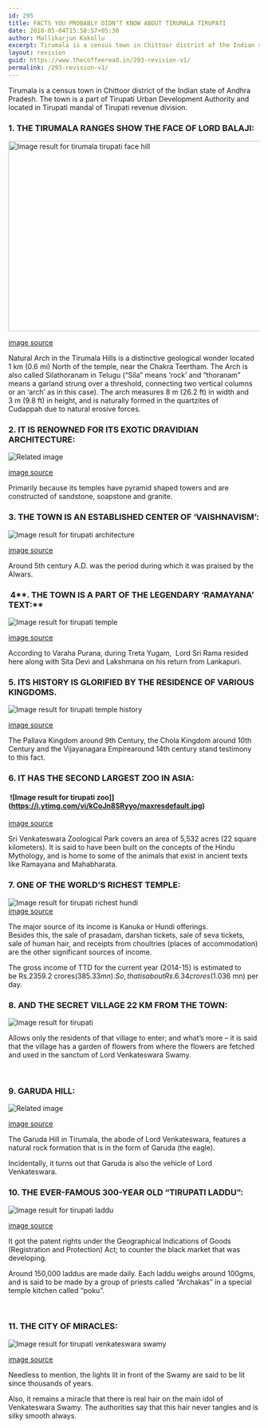 ```yaml
---
id: 295
title: FACTS YOU PROBABLY DIDN’T KNOW ABOUT TIRUMALA TIRUPATI
date: 2018-05-04T15:58:57+05:30
author: Mallikarjun Kakollu
excerpt: Tirumala is a census town in Chittoor district of the Indian state of Andhra Pradesh. The town is a part of Tirupati Urban Development Authority and located in Tirupati mandal of Tirupati revenue division.
layout: revision
guid: https://www.thecoffeeread.in/293-revision-v1/
permalink: /293-revision-v1/
---
```

Tirumala is a census town in Chittoor district of the Indian state of Andhra Pradesh. The town is a part of Tirupati Urban Development Authority and located in Tirupati mandal of Tirupati revenue division.

### **1. THE TIRUMALA RANGES SHOW THE FACE OF LORD BALAJI:**

<img class="" src="https://media-cdn.tripadvisor.com/media/photo-s/00/1b/b6/13/rotate-the-thirumal-hill_rotated_90.jpg" alt="Image result for tirumala tirupati face hill" width="794" height="381" /> 

[image source](https://www.google.co.in/search?biw=1350&bih=568&tbs=isz%3Alt%2Cislt%3Axga&tbm=isch&sa=1&ei=RTDsWtuFIIrd8QWhs6mIAg&q=tirupati+hills&oq=tirupati+&gs_l=psy-ab.3.0.0i67k1j0l2j0i67k1j0l6.20883.21586.0.23169.5.5.0.0.0.0.183.497.0j3.3.0....0...1c.1.64.psy-ab..2.3.494....0.uK80HRwce_M)

Natural Arch in the Tirumala Hills is a distinctive geological wonder located 1 km (0.6 mi) North of the temple, near the Chakra Teertham. The Arch is also called Silathoranam in Telugu (“Sila” means ‘rock’ and “thoranam” means a garland strung over a threshold, connecting two vertical columns or an ‘arch’ as in this case). The arch measures 8 m (26.2 ft) in width and 3 m (9.8 ft) in height, and is naturally formed in the quartzites of Cudappah due to natural erosive forces.

### **2. IT IS RENOWNED FOR ITS EXOTIC DRAVIDIAN ARCHITECTURE:**

![Related image](https://upload.wikimedia.org/wikipedia/commons/4/4e/Tirumala_090615.jpg) 

[image source](https://www.google.co.in/search?biw=1350&bih=568&tbs=isz%3Alt%2Cislt%3Axga&tbm=isch&sa=1&ei=XjDsWqKwAsql8AWInrOYCA&q=tirupati+architecture&oq=tirupati+architecture&gs_l=psy-ab.3..0i8i30k1.134540.137113.0.137276.12.12.0.0.0.0.190.1246.4j7.11.0....0...1c.1.64.psy-ab..1.11.1244...0j0i24k1.0.bS6GqWdixwY#imgdii=Y2n8NRMzv-UyiM:&imgrc=4cnFKhyJ-tnDsM:)

Primarily because its temples have pyramid shaped towers and are constructed of sandstone, soapstone and granite.

### **3. THE TOWN IS AN ESTABLISHED CENTER OF ‘VAISHNAVISM’:**

![Image result for tirupati architecture](http://upload.wikimedia.org/wikipedia/commons/d/db/ChakramTirupati.JPG) 

[image source](https://www.google.co.in/search?biw=1350&bih=568&tbs=isz%3Alt%2Cislt%3Axga&tbm=isch&sa=1&ei=XjDsWqKwAsql8AWInrOYCA&q=tirupati+architecture&oq=tirupati+architecture&gs_l=psy-ab.3..0i8i30k1.134540.137113.0.137276.12.12.0.0.0.0.190.1246.4j7.11.0....0...1c.1.64.psy-ab..1.11.1244...0j0i24k1.0.bS6GqWdixwY#imgrc=R0biaxFMQPj1mM:)

Around 5th century A.D. was the period during which it was praised by the Alwars.

###  4**. THE TOWN IS A PART OF THE LEGENDARY ‘RAMAYANA’ TEXT:**

![Image result for tirupati temple](http://i0.wp.com/www.templeyatra.in/wp-content/uploads/2015/10/Tirumala-Tirupati-Balaji-Temple-1.jpg?resize=1340%2C840) 

[image source](https://www.google.co.in/search?biw=1350&bih=568&tbs=isz%3Alt%2Cislt%3Axga&tbm=isch&sa=1&ei=ADLsWsWuOsSW8wWqo5WYBw&q=tirupati+temple&oq=tirupati+te&gs_l=psy-ab.3.0.0l10.29250.30891.0.32498.3.3.0.0.0.0.191.370.0j2.2.0....0...1c.1.64.psy-ab..1.2.369...0i67k1.0.z2kt6wj7tf4#imgrc=EItu5p9BVUe1aM:)

According to Varaha Purana, during Treta Yugam,  Lord Sri Rama resided here along with Sita Devi and Lakshmana on his return from Lankapuri.

### **5. ITS HISTORY IS GLORIFIED BY THE RESIDENCE OF VARIOUS KINGDOMS.**

![Image result for tirupati temple history](https://i.ytimg.com/vi/1tJMIppSsBw/maxresdefault.jpg) 

[image source](https://www.google.co.in/search?biw=1350&bih=568&tbs=isz%3Alt%2Cislt%3Axga&tbm=isch&sa=1&ei=UzLsWsnVGofgvgS31Jz4Aw&q=tirupati+temple+history&oq=tirupati+temple+history&gs_l=psy-ab.3..0l5j0i30k1l2j0i8i30k1l2j0i24k1.28705.30422.0.31207.7.7.0.0.0.0.138.811.1j6.7.0....0...1c.1.64.psy-ab..0.7.808....0.6z8ih3Hvh6U#imgrc=z2DHv7aWKteVnM:)

The Pallava Kingdom around 9th Century, the Chola Kingdom around 10th Century and the Vijayanagara Empirearound 14th century stand testimony to this fact.

### **6. IT HAS THE SECOND LARGEST ZOO IN ASIA:**

####  ![Image result for tirupati zoo]](https://i.ytimg.com/vi/kCoJn8SRyyo/maxresdefault.jpg)

[image source](https://www.google.co.in/search?biw=1350&bih=568&tbs=isz%3Alt%2Cislt%3Axga&tbm=isch&sa=1&ei=dTLsWoDjB4W6vwT6u5ywAw&q=tirupati+zoo%5D&oq=tirupati+zoo%5D&gs_l=psy-ab.3..0l10.43819.44838.0.45380.5.3.0.2.2.0.148.366.0j3.3.0....0...1c.1.64.psy-ab..0.5.388...0i67k1.0.4UVWny27VwI#imgrc=XI94F82_eqySiM:)

Sri Venkateswara Zoological Park covers an area of 5,532 acres (22 square kilometers). It is said to have been built on the concepts of the Hindu Mythology, and is home to some of the animals that exist in ancient texts like Ramayana and Mahabharata.

### **7. ONE OF THE WORLD’S RICHEST TEMPLE:**

![Image result for tirupati richest hundi](http://www.telugumirchi.com/en/wp-content/uploads/2016/01/blog-3.jpg)  
[image source](https://www.google.co.in/search?biw=1350&bih=568&tbs=isz%3Alt%2Cislt%3Axga&tbm=isch&sa=1&ei=FjPsWpmtJszovgTvt6rwDg&q=tirupati+richest+hundi&oq=tirupati+richest+hundi&gs_l=psy-ab.3...2651.7867.0.8152.8.7.0.1.1.0.114.631.5j2.7.0....0...1c.1.64.psy-ab..0.2.124...0i24k1.0.Od7dA-wZ81I#imgrc=UsBrNsOWgfJ6kM:)

The major source of its income is Kanuka or Hundi offerings.  
Besides this, the sale of prasadam, darshan tickets, sale of seva tickets, sale of human hair, and receipts from choultries (places of accommodation) are the other significant sources of income.

The gross income of TTD for the current year (2014-15) is estimated to be Rs.2359.2 crores($385.33 mn). So, that is about Rs.6.34 crores($1.036 mn) per day.

### **8. AND THE SECRET VILLAGE 22 KM FROM THE TOWN:**

![Image result for tirupati](https://i.ytimg.com/vi/9jnL3wdQYR4/maxresdefault.jpg) 

Allows only the residents of that village to enter; and what’s more – it is said that the village has a garden of flowers from where the flowers are fetched and used in the sanctum of Lord Venkateswara Swamy.

&nbsp;

### **9. GARUDA HILL:**

![Related image](https://enchantedforests.files.wordpress.com/2015/07/garuda.jpg) 

[image source](https://www.google.co.in/search?biw=1350&bih=568&tbs=isz%3Alt%2Cislt%3Axga&tbm=isch&sa=1&ei=oDPsWobEIYK8vwTk26PgDQ&q=garuda+hil&oq=garuda+hil&gs_l=psy-ab.3..0l3j0i8i30k1.22680.27762.0.28734.10.10.0.0.0.0.140.1120.0j10.10.0....0...1c.1.64.psy-ab..0.10.1117...0i67k1.0.lBai9CWl_fk#imgdii=SK9On4GlrqkoPM:&imgrc=EQcdgQszsxy1qM:)

The Garuda Hill in Tirumala, the abode of Lord Venkateswara, features a natural rock formation that is in the form of Garuda (the eagle).

Incidentally, it turns out that Garuda is also the vehicle of Lord Venkateswara.

### **10. THE EVER-FAMOUS 300-YEAR OLD “TIRUPATI LADDU”:**

![Image result for tirupati laddu](http://liveonindia.com/wp-content/uploads/2015/08/100gm-laddu-in-Venkateswara-temple-at-Tirumala.jpg) 

[image source](https://www.google.co.in/search?biw=1350&bih=568&tbs=isz%3Alt%2Cislt%3Axga&tbm=isch&sa=1&ei=vjPsWsimI8PNvgStuL6YAQ&q=tirupati+laddu&oq=tirupati+ladd&gs_l=psy-ab.3.0.0l10.75136.80481.0.81846.15.12.1.2.2.0.134.1325.2j10.12.0....0...1c.1.64.psy-ab..0.14.1227...0i67k1.0.ca9WdcDsyJg#imgrc=pXgGscF25GaH2M:)

It got the patent rights under the Geographical Indications of Goods (Registration and Protection) Act; to counter the black market that was developing.

Around 150,000 laddus are made daily. Each laddu weighs around 100gms, and is said to be made by a group of priests called “Archakas” in a special temple kitchen called “poku”.

&nbsp;

### **11. THE CITY OF MIRACLES:**

![Image result for tirupati venkateswara swamy](https://i.ytimg.com/vi/ErVuqMOWuds/maxresdefault.jpg) 

[image source](https://www.google.co.in/search?biw=1350&bih=568&tbs=isz%3Alt%2Cislt%3Axga&tbm=isch&sa=1&ei=ETTsWqWfMIzcvQSSr46QDw&q=tirupati+venkateswara+swamy&oq=tirupati+venkate&gs_l=psy-ab.3.0.0l10.102173.104246.0.105959.8.5.0.3.3.0.206.903.0j4j1.5.0....0...1c.1.64.psy-ab..0.8.940...0i67k1.0.0Y_I-4t9XEo#imgrc=zPu7USelFahEpM:)

Needless to mention, the lights lit in front of the Swamy are said to be lit since thousands of years.

Also, it remains a miracle that there is real hair on the main idol of Venkateswara Swamy. The authorities say that this hair never tangles and is silky smooth always.